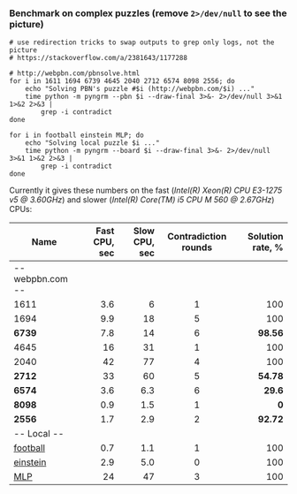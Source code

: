 ### Benchmark on complex puzzles (remove `2>/dev/null` to see the picture)

```
# use redirection tricks to swap outputs to grep only logs, not the picture
# https://stackoverflow.com/a/2381643/1177288

# http://webpbn.com/pbnsolve.html
for i in 1611 1694 6739 4645 2040 2712 6574 8098 2556; do
    echo "Solving PBN's puzzle #$i (http://webpbn.com/$i) ..."
    time python -m pyngrm --pbn $i --draw-final 3>&- 2>/dev/null 3>&1 1>&2 2>&3 |
        grep -i contradict
done

for i in football einstein MLP; do
    echo "Solving local puzzle $i ..."
    time python -m pyngrm --board $i --draw-final 3>&- 2>/dev/null 3>&1 1>&2 2>&3 |
        grep -i contradict
done
```

Currently it gives these numbers on the fast (_Intel(R) Xeon(R) CPU E3-1275 v5 @ 3.60GHz_)
and slower (_Intel(R) Core(TM) i5 CPU  M 560  @ 2.67GHz_) CPUs:

| Name      | Fast CPU, sec | Slow CPU, sec | Contradiction rounds | Solution rate, % |
|-----------|--------------:|--------------:|:--------------------:|-----------------:|
|-- webpbn.com --                                                                     |
| 1611      | 3.6           | 6             | 1                    | 100              |
| 1694      | 9.9           | 18            | 5                    | 100              |
| **6739**  | 7.8           | 14            | 6                    | **98.56**        |
| 4645      | 16            | 31            | 1                    | 100              |
| 2040      | 42            | 77            | 4                    | 100              |
| **2712**  | 33            | 60            | 5                    | **54.78**        |
| **6574**  | 3.6           | 6.3           | 6                    | **29.6**         |
| **8098**  | 0.9           | 1.5           | 1                    | **0**            |
| **2556**  | 1.7           | 2.9           | 2                    | **92.72**        |
|-- Local --                                                                          |
| [football](../examples/football.txt) | 0.7   | 1.1   | 1            | 100              |
| [einstein](../examples/einstein.txt) | 2.9   | 5.0   | 0            | 100              |
| [MLP](../examples/MLP.txt)           | 24    | 47    | 3            | 100              |
